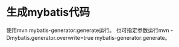 # 生成mybatis代码
使用mvn mybatis-generator:generate运行。
也可指定参数运行mvn -Dmybatis.generator.overwrite=true mybatis-generator:generate。
